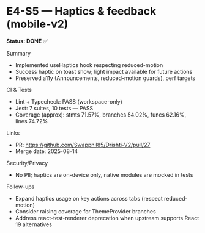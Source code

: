 # E4-S5 — Haptics & feedback (mobile-v2)

**Status: DONE** ✅

Summary

- Implemented useHaptics hook respecting reduced-motion
- Success haptic on toast show; light impact available for future actions
- Preserved a11y (Announcements, reduced-motion guards), perf targets

CI & Tests

- Lint + Typecheck: PASS (workspace-only)
- Jest: 7 suites, 10 tests — PASS
- Coverage (approx): stmts 71.57%, branches 54.02%, funcs 62.16%, lines 74.72%

Links

- PR: https://github.com/Swappnil85/Drishti-V2/pull/27
- Merge date: 2025-08-14

Security/Privacy

- No PII; haptics are on-device only, native modules are mocked in tests

Follow-ups

- Expand haptics usage on key actions across tabs (respect reduced-motion)
- Consider raising coverage for ThemeProvider branches
- Address react-test-renderer deprecation when upstream supports React 19 alternatives
